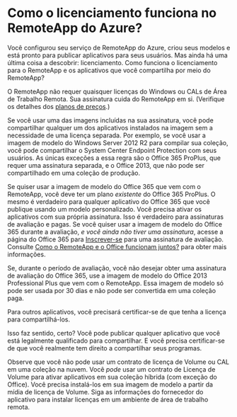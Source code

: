 <properties
    pageTitle="Licenciamento do RemoteApp do Azure | Microsoft Azure"
    description="Saiba como funciona o licenciamento no RemoteApp do Azure."
    services="remoteapp"
    documentationCenter=""
    authors="lizap"
    manager="mbaldwin" />

<tags
    ms.service="remoteapp"
    ms.workload="compute"
    ms.tgt_pltfrm="na"
    ms.devlang="na"
    ms.topic="get-started-article"
    ms.date="05/18/2016"
    ms.author="elizapo" />


# Como o licenciamento funciona no RemoteApp do Azure?


Você configurou seu serviço de RemoteApp do Azure, criou seus modelos e está pronto para publicar aplicativos para seus usuários. Mas ainda há uma última coisa a descobrir: licenciamento. Como funciona o licenciamento para o RemoteApp e os aplicativos que você compartilha por meio do RemoteApp?

O RemoteApp não requer quaisquer licenças do Windows ou CALs de Área de Trabalho Remota. Sua assinatura cuida do RemoteApp em si. (Verifique os detalhes dos [planos de preços](https://azure.microsoft.com/pricing/details/remoteapp).)

Se você usar uma das imagens incluídas na sua assinatura, você pode compartilhar qualquer um dos aplicativos instalados na imagem sem a necessidade de uma licença separada. Por exemplo, se você usar a imagem de modelo do Windows Server 2012 R2 para compilar sua coleção, você pode compartilhar o System Center Endpoint Protection com seus usuários. As únicas exceções a essa regra são o Office 365 ProPlus, que requer uma assinatura separada, e o Office 2013, que não pode ser compartilhado em uma coleção de produção.

Se quiser usar a imagem de modelo do Office 365 que vem com o RemoteApp, você deve ter um plano *existente* do Office 365 ProPlus. O mesmo é verdadeiro para qualquer aplicativo do Office 365 que você publique usando um modelo personalizado. Você precisa ativar os aplicativos com sua própria assinatura. Isso é verdadeiro para assinaturas de avaliação e pagas. Se você quiser usar a imagem de modelo do Office 365 durante a avaliação, *e você ainda não tiver uma assinatura*, acesse a página do Office 365 para [Inscrever-se](https://go.microsoft.com/fwlink/p/?LinkID=403802) para uma assinatura de avaliação. Consulte [Como o RemoteApp e o Office funcionam juntos?](remoteapp-o365.md) para obter mais informações.

Se, durante o período de avaliação, você não desejar obter uma assinatura de avaliação do Office 365, use a imagem de modelo do Office 2013 Professional Plus que vem com o RemoteApp. Essa imagem de modelo só pode ser usada por 30 dias e não pode ser convertida em uma coleção paga.

Para outros aplicativos, você precisará certificar-se de que tenha a licença para compartilhá-los.

Isso faz sentido, certo? Você pode publicar qualquer aplicativo que você está legalmente qualificado para compartilhar. E você precisa certificar-se de que você realmente tem direito a compartilhar seus programas.

Observe que você não pode usar um contrato de licença de Volume ou CAL em uma coleção na nuvem. Você *pode* usar um contrato de Licença de Volume para ativar aplicativos em sua coleção híbrida (com exceção do Office). Você precisa instalá-los em sua imagem de modelo a partir da mídia de licença de Volume. Siga as informações do fornecedor do aplicativo para instalar licenças em um ambiente de área de trabalho remota.

<!---HONumber=AcomDC_0525_2016-->